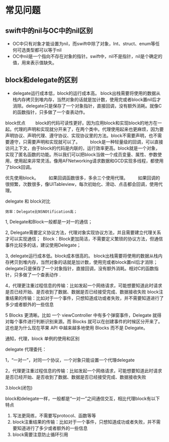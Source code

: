 # 常见问题

## swift中的nil与OC中的nil区别
- OC中只有对象才能设置为nil，而swift中除了对象，Int、struct、enum等任何可选类型都可以等于nil
- OC中nil是一个指向不存在对象的指针。swift中，nil不是指针，nil是个确定的值，用来表示值缺失。

## block和delegate的区别
- delegate运行成本低，block的运行成本高。
block出栈需要将使用的数据从栈内存拷贝到堆内存，当然对象的话就是加计数，使用完或者block置nil后才消除。delegate只是保存了一个对象指针，直接回调，没有额外消耗。就像C的函数指针，只多做了一个查表动作。

block优点
  block的代码可读性更好。因为应用block和实现block的地方在一起。代理的声明和实现就分开来了，在两个类中。代理使用起来也更麻烦，因为要声明协议、声明代理、遵守协议、实现协议里的方法。block不需要声明，也不需要遵守，只需要声明和实现就可以了。
  block是一种轻量级的回调，可以直接访问上下文，由于block的代码是内联的，运行效率更高。block就是一个对象，实现了匿名函数的功能。所以我们可以把block当做一个成员变量、属性、参数使用，使用起来非常灵活。像用AFNetworking请求数据和GCD实现多线程，都使用了block回调。

优先使用block。
  如果回调函数很多，多余三个使用代理。
  如果回调的很频繁，次数很多，像UITableview，每次初始化、滑动、点击都会回调，使用代理。

delegate 和 block对比
 
    效率：Delegate比NSNOtification高； 
 1,   Delegate和Block一般都是一对一的通信； 

 2,   Delegate需要定义协议方法，代理对象实现协议方法，并且需要建立代理关系才可以实现通信； 
      Block：Block更加简洁，不需要定义繁琐的协议方法，但通信事件比较多的话，建议使用Delegate； 

3,  delegate运行成本低。block成本很高的。
block出栈需要将使用的数据从栈内存拷贝到堆内存，当然对象的话就是加计数，使用完或者block置nil后才消除；delegate只是保存了一个对象指针，直接回调，没有额外消耗。相对C的函数指针，只多做了一个查表动作 .

4，代理更注重过程信息的传输：比如发起一个网络请求，可能想要知道此时请求是否已经开始、是否收到了数据、数据是否已经接受完成、数据接收失败
    block注重结果的传输：比如对于一个事件，只想知道成功或者失败，并不需要知道进行了多少或者额外的一些信息


5 Blocks 更清晰。比如 一个 viewController 中有多个弹窗事件，Delegate 就得对每个事件进行判断识别来源。而 Blocks 就可以在创建事件的时候区分开来了。这也是为什么现在苹果 API 中越来越多地使用 Blocks 而不是 Delegate。

通知，代理，block 单例的使用和区别

delegate 代理委托：

1，“一对一”，对同一个协议，一个对象只能设置一个代理delegate

2，代理更注重过程信息的传输：比如发起一个网络请求，可能想要知道此时请求是否已经开始、是否收到了数据、数据是否已经接受完成、数据接收失败

3.block(闭包)

block和delegate一样，一般都是“一对一”之间通信交互，相比代理block有以下特点

1. 写法更简练，不需要写protocol、函数等等
2. block注重结果的传输：比如对于一个事件，只想知道成功或者失败，并不需要知道进行了多少或者额外的一些信息
3. block需要注意防止循环引用